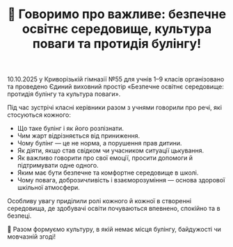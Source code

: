 ﻿---
title: "💬 Говоримо про важливе: безпечне освітнє середовище, культура поваги та протидія булінгу!"
---

10.10.2025 у Криворізькій гімназії №55 для учнів 1–9 класів організовано та проведено Єдиний виховний простір «Безпечне освітнє середовище: протидія булінгу та культура поваги».

Під час зустрічі класні керівники разом з учнями говорили про речі, які стосуються кожного:

- Що таке булінг і як його розпізнати.
- Чим жарт відрізняється від приниження.
- Чому булінг — це не норма, а порушення прав дитини.
- Як діяти, якщо став свідком чи учасником ситуації цькування.
- Як важливо говорити про свої емоції, просити допомоги й підтримувати одне одного.
- Яким має бути безпечне та комфортне середовище в школі.
- Чому повага, доброзичливість і взаєморозуміння — основа здорової шкільної атмосфери.

Особливу увагу приділили ролі кожного й кожної в створенні середовища, де здобувачі освіти почуваються впевнено, спокійно та в безпеці.

🤝 Разом формуємо культуру, в якій немає місця булінгу, байдужості чи мовчазній згоді!

<slideshow />